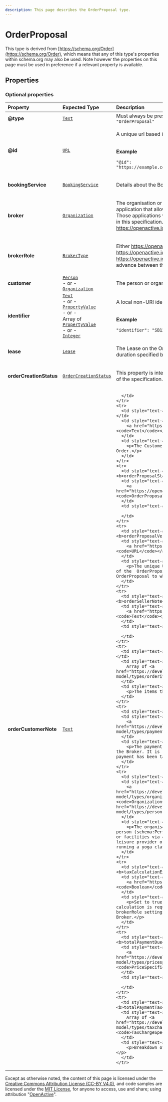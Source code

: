 ```yaml
---
description: This page describes the OrderProposal type.
---
```


# OrderProposal

This type is derived from [https://schema.org/Order](https://schema.org/Order), which means that any of this type's properties within schema.org may also be used. Note however the properties on this page must be used in preference if a relevant property is available.

## **Properties**

### **Optional properties**
    
<table>
  <thead>
    <tr>
      <th style="text-align:left">Property</th>
      <th style="text-align:left">Expected Type</th>
      <th style="text-align:left">Description</th>
    </tr>
  </thead>
  <tbody>
    <tr>
      <td style="text-align:left"><b>@type</b></td>
      <td style="text-align:left">
        <a href="https://schema.org/Text"><code>Text</code></a>
      </td>
      <td style="text-align:left">
        Must always be present and set to <code>"@type": "OrderProposal"</code>
      </td>
    </tr>
    <tr>
      <td style="text-align:left"><b>@id</b></td>
      <td style="text-align:left">
        <a href="https://schema.org/URL"><code>URL</code></a>
      </td>
      <td style="text-align:left">
        <p>A unique url based identifier for the record</p><p></br><b>Example</b></p><p><code>"@id": "https://example.com/Order/a4bf0373270be80312345"</code></p>
      </td>
    </tr>
    <tr>
      <td style="text-align:left"><b>bookingService</b></td>
      <td style="text-align:left">
        <a href="https://developer.openactive.io/data-model/types/bookingservice"><code>BookingService</code></a>
      </td>
      <td style="text-align:left">
        <p>Details about the Booking System</p>
      </td>
    </tr>
    <tr>
      <td style="text-align:left"><b>broker</b></td>
      <td style="text-align:left">
        <a href="https://developer.openactive.io/data-model/types/organization"><code>Organization</code></a>
      </td>
      <td style="text-align:left">
        <p>The organisation or developer providing an application that allows Customers to make bookings. Those applications will be clients of the API defined in this specification. If brokerRole is set to <a href="https://openactive.io/NoBroker">https://openactive.io/NoBroker</a> this is not required.</p>
      </td>
    </tr>
    <tr>
      <td style="text-align:left"><b>brokerRole</b></td>
      <td style="text-align:left">
        <a href="https://openactive.io/BrokerType"><code>BrokerType</code></a>
      </td>
      <td style="text-align:left">
        <p>Either <a href="https://openactive.io/AgentBroker">https://openactive.io/AgentBroker</a>,  <a href="https://openactive.io/ResellerBroker">https://openactive.io/ResellerBroker</a> or  <a href="https://openactive.io/NoBroker">https://openactive.io/NoBroker</a>, as agreed in advance between the Broker and Seller.</p>
      </td>
    </tr>
    <tr>
      <td style="text-align:left"><b>customer</b></td>
      <td style="text-align:left">
        <a href="https://developer.openactive.io/data-model/types/person"><code>Person</code></a><br/> - or - <br/><a href="https://developer.openactive.io/data-model/types/organization"><code>Organization</code></a>
      </td>
      <td style="text-align:left">
        <p>The person or organization purchasing the Order.</p>
      </td>
    </tr>
    <tr>
      <td style="text-align:left"><b>identifier</b></td>
      <td style="text-align:left">
        <a href="https://schema.org/Text"><code>Text</code></a><br/> - or - <br/><a href="https://developer.openactive.io/data-model/types/propertyvalue"><code>PropertyValue</code></a><br/> - or - <br/>Array of <a href="https://developer.openactive.io/data-model/types/propertyvalue"><code>PropertyValue</code></a><br/> - or - <br/><a href="https://schema.org/Integer"><code>Integer</code></a>
      </td>
      <td style="text-align:left">
        <p>A local non-URI identifier for the resource</p><p></br><b>Example</b></p><p><code>"identifier": "SB1234"</code></p>
      </td>
    </tr>
    <tr>
      <td style="text-align:left"><b>lease</b></td>
      <td style="text-align:left">
        <a href="https://developer.openactive.io/data-model/types/lease"><code>Lease</code></a>
      </td>
      <td style="text-align:left">
        <p>The Lease on the OrderItems which lasts for the duration specified by the Booking System.</p>
      </td>
    </tr>
    <tr>
      <td style="text-align:left"><b>orderCreationStatus</b></td>
      <td style="text-align:left">
        <a href="https://openactive.io/OrderCreationStatus"><code>OrderCreationStatus</code></a>
      </td>
      <td style="text-align:left">
        <p>This property is internal to the Broker in this version of the specification.</p>
      </td>
    </tr>
    <tr>
      <td style="text-align:left"><b>orderCustomerNote</b></td>
      <td style="text-align:left">
        <a href="https://schema.org/Text"><code>Text</code></a>
      </td>
      <td style="text-align:left">
        
      </td>
    </tr>
    <tr>
      <td style="text-align:left"><b>orderNumber</b></td>
      <td style="text-align:left">
        <a href="https://schema.org/Text"><code>Text</code></a>
      </td>
      <td style="text-align:left">
        <p>The Customer-facing identifier of the Order.</p>
      </td>
    </tr>
    <tr>
      <td style="text-align:left"><b>orderProposalStatus</b></td>
      <td style="text-align:left">
        <a href="https://openactive.io/OrderProposalStatus"><code>OrderProposalStatus</code></a>
      </td>
      <td style="text-align:left">
        
      </td>
    </tr>
    <tr>
      <td style="text-align:left"><b>orderProposalVersion</b></td>
      <td style="text-align:left">
        <a href="https://schema.org/URL"><code>URL</code></a>
      </td>
      <td style="text-align:left">
        <p>The unique URL representing this version of the  OrderProposal, or the version of the OrderProposal to which this Order is related.</p>
      </td>
    </tr>
    <tr>
      <td style="text-align:left"><b>orderSellerNote</b></td>
      <td style="text-align:left">
        <a href="https://schema.org/Text"><code>Text</code></a>
      </td>
      <td style="text-align:left">
        
      </td>
    </tr>
    <tr>
      <td style="text-align:left"><b>orderedItem</b></td>
      <td style="text-align:left">
        Array of <a href="https://developer.openactive.io/data-model/types/orderitem"><code>OrderItem</code></a>
      </td>
      <td style="text-align:left">
        <p>The items that constitute the Order.</p>
      </td>
    </tr>
    <tr>
      <td style="text-align:left"><b>payment</b></td>
      <td style="text-align:left">
        <a href="https://developer.openactive.io/data-model/types/payment"><code>Payment</code></a>
      </td>
      <td style="text-align:left">
        <p>The payment associated with the Order by the Broker. It is required for cases where a payment has been taken.</p>
      </td>
    </tr>
    <tr>
      <td style="text-align:left"><b>seller</b></td>
      <td style="text-align:left">
        <a href="https://developer.openactive.io/data-model/types/organization"><code>Organization</code></a><br/> - or - <br/><a href="https://developer.openactive.io/data-model/types/person"><code>Person</code></a>
      </td>
      <td style="text-align:left">
        <p>The organisation (schema:Organization) or person (schema:Person) providing access to events or facilities via a Booking System. e.g. a leisure provider or independent instructor running a yoga classes.</p>
      </td>
    </tr>
    <tr>
      <td style="text-align:left"><b>taxCalculationExcluded</b></td>
      <td style="text-align:left">
        <a href="https://schema.org/Boolean"><code>Boolean</code></a>
      </td>
      <td style="text-align:left">
        <p>Set to true when business-to-business tax calculation is required by the seller or brokerRole settings, but not supported by the Broker.</p>
      </td>
    </tr>
    <tr>
      <td style="text-align:left"><b>totalPaymentDue</b></td>
      <td style="text-align:left">
        <a href="https://developer.openactive.io/data-model/types/pricespecification"><code>PriceSpecification</code></a>
      </td>
      <td style="text-align:left">
        
      </td>
    </tr>
    <tr>
      <td style="text-align:left"><b>totalPaymentTax</b></td>
      <td style="text-align:left">
        Array of <a href="https://developer.openactive.io/data-model/types/taxchargespecification"><code>TaxChargeSpecification</code></a>
      </td>
      <td style="text-align:left">
        <p>Breakdown of tax payable for the Order.</p>
      </td>
    </tr>
  </tbody>
</table>






Except as otherwise noted, the content of this page is licensed under the [Creative Commons Attribution License (CC-BY V4.0)](https://creativecommons.org/licenses/by/4.0/), and code samples are licensed under the [MIT License](https://opensource.org/licenses/MIT), for anyone to access, use and share; using attribution "[OpenActive](https://www.openactive.io/)".
